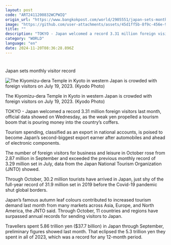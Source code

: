 ```yaml
---
layout: post
code: "ART2411200832WCPWIQ"
origin_url: "https://www.bangkokpost.com/world/2905551/japan-sets-monthly-visitor-record"
image: "https://github.com/user-attachments/assets/45d1ff5b-8f9c-456e-92b8-771fc5795862"
title: ""
description: "TOKYO - Japan welcomed a record 3.31 million foreign visitors last month, official data showed on Wednesday, as the weak yen propelled a tourism boom that is pouring money into the country’s coffers."
category: "WORLD"
language: "en"
date: 2024-11-20T08:36:28.896Z
---
```


# 

Japan sets monthly visitor record

![The Kiyomizu-dera Temple in Kyoto in western Japan is crowded with foreign visitors on July 19, 2023. (Kyodo Photo)](https://github.com/user-attachments/assets/a9d0586c-9593-475d-ae6d-2a0f0a0f660d)

The Kiyomizu-dera Temple in Kyoto in western Japan is crowded with foreign visitors on July 19, 2023. (Kyodo Photo)

TOKYO - Japan welcomed a record 3.31 million foreign visitors last month, official data showed on Wednesday, as the weak yen propelled a tourism boom that is pouring money into the country’s coffers.

Tourism spending, classified as an export in national accounts, is poised to become Japan’s second-biggest export earner after automobiles and ahead of electronic components.

The number of foreign visitors for business and leisure in October rose from 2.87 million in September and exceeded the previous monthly record of 3.29 million set in July, data from the Japan National Tourism Organization (JNTO) showed.

Through October, 30.2 million tourists have arrived in Japan, just shy of the full-year record of 31.9 million set in 2019 before the Covid-19 pandemic shut global borders.

Japan’s famous autumn leaf colours contributed to increased tourism demand last month from many markets across Asia, Europe, and North America, the JNTO said. Through October, 11 countries and regions have surpassed annual records for sending visitors to Japan.

Travellers spent 5.86 trillion yen ($37.7 billion) in Japan through September, preliminary figures showed last month. That eclipsed the 5.3 trillion yen they spent in all of 2023, which was a record for any 12-month period.